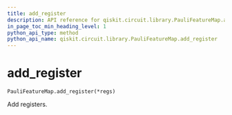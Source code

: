 ```yaml
---
title: add_register
description: API reference for qiskit.circuit.library.PauliFeatureMap.add_register
in_page_toc_min_heading_level: 1
python_api_type: method
python_api_name: qiskit.circuit.library.PauliFeatureMap.add_register
---
```


# add\_register

<span id="qiskit.circuit.library.PauliFeatureMap.add_register" />

`PauliFeatureMap.add_register(*regs)`

Add registers.

